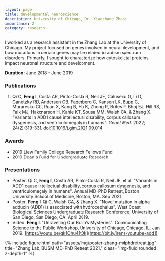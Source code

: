 ```yaml
---
layout: page
title: developmental neuroscience
description: University of Chicago, Dr. Xiaochang Zhang
importance: 2
category: research
---
```


I worked as a research assistant in the Zhang Lab at the University of Chicago. My project focused on genes involved in neural development, and how mutations in certain genes may be related to autism spectrum disorders. Primarily, I sought to characterize how cytoskeletal proteins impact neuronal structure and development.

**Duration:** June 2018 - June 2019


### Publications

1. Qi C, **Feng I**, Costa AR, Pinto-Costa R, Neil JE, Caluseriu O, Li D, Ganetzky RD, Andersen CB, Fagerberg C, Kansen LK, Bupp C, Muraresku CC, Ruan X, Kang B, Hu K, Zhong R, Brites P, Bhoj EJ, Hill RS, Falk MJ, Hakonarson H, Kahle KT, Sousa MM, Walsh CA, & Zhang X. "Variants in ADD1 cause intellectual disability, corpus callosum dysgenesis, and ventriculomegaly in humans". *Genet Med.* 2022; 24(2):319-331. [doi:10.1016/j.gim.2021.09.014](https://doi.org/10.1016/j.gim.2021.09.014)


### Awards

- 2019 Liew Family College Research Fellows Fund
- 2019 Dean's Fund for Undergraduate Research


### Presentations

- Poster. Qi C, **Feng I**, Costa AR, Pinto-Costa R, Neil JE, et al. "Variants in ADD1 cause intellectual disability, corpus callosum dysgenesis, and ventriculomegaly in humans". Annual MD-PhD Retreat, Boston University School of Medicine, Boston, MA. Sep 2021.
- Poster. **Feng I**, Qi C, Walsh CA, & Zhang X. "Novel mutation in alpha adducin (ADD1) is associated with hydrocephalus". West Coast Biological Sciences Undergraduate Research Conference, University of San Diego, San Diego, CA. April 2019.
- Video. **Feng I**. "Unraveling Our Brain’s Mysteries". Communicating Science to the Public Workshop, University of Chicago, Chicago, IL. Jan 2019. [https://youtu.be/qk1Ohu41t0k](https://bit.ly/irena-youtube-add1)

<div class="row">
    <div class="col-sm mt-3 mt-md-0">
        {% include figure.html path="assets/img/poster-zhang-mdphdretreat.jpg" title="Zhang Lab, BUSM MD-PhD Retreat 2021." class="img-fluid rounded z-depth-1" %}
    </div>
</div>
